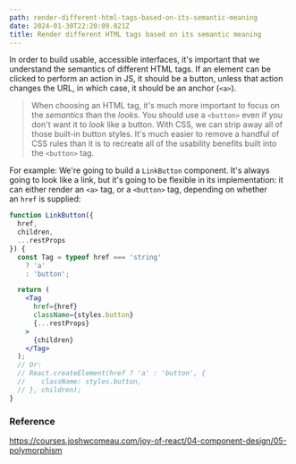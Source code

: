 ```yaml
---
path: render-different-html-tags-based-on-its-semantic-meaning
date: 2024-01-30T22:20:09.021Z
title: Render different HTML tags based on its semantic meaning
---
```

In order to build usable, accessible interfaces, it's important that we understand the semantics of different HTML tags. If an element can be clicked to perform an action in JS, it should be a button, unless that action changes the URL, in which case, it should be an anchor (`<a>`).

> When choosing an HTML tag, it's much more important to focus on the *semantics* than the *looks*. You should use a `<button>` even if you don't want it to *look* like a button. With CSS, we can strip away all of those built-in button styles. It's much easier to remove a handful of CSS rules than it is to recreate all of the usability benefits built into the `<button>` tag.

F﻿or example: We're going to build a `LinkButton` component. It's always going to look like a link, but it's going to be flexible in its implementation: it can either render an `<a>` tag, or a `<button>` tag, depending on whether an `href` is supplied:

```jsx
function LinkButton({
  href,
  children,
  ...restProps
}) {
  const Tag = typeof href === 'string'
    ? 'a'
    : 'button';

  return (
    <Tag
      href={href}
      className={styles.button}
      {...restProps}
    >
      {children}
    </Tag>
  );
  // Or:
  // React.createElement(href ? 'a' : 'button', {
  //    className: styles.button,
  // }, children);
}
```

### R﻿eference

https://courses.joshwcomeau.com/joy-of-react/04-component-design/05-polymorphism